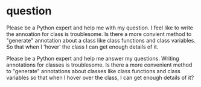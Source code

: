 # question

Please be a Python expert and help me with my question. I feel like to write the annoation for class is troublesome. Is there a more convient method to "generate" annotation about a class like class functions and class variables. So that when I 'hover' the class I can get enough details of it.

Please be a Python expert and help me answer my questions. Writing annotations for classes is troublesome. Is there a more convenient method to "generate" annotations about classes like class functions and class variables so that when I hover over the class, I can get enough details of it?
